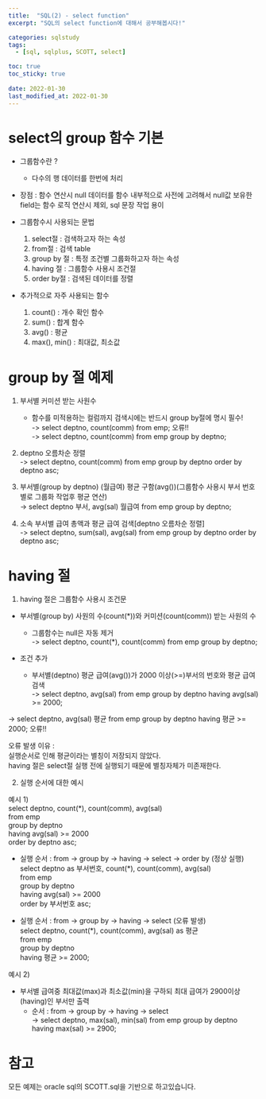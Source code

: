 ```yaml
---
title:  "SQL(2) - select function"
excerpt: "SQL의 select function에 대해서 공부해봅시다!"

categories: sqlstudy
tags:
  - [sql, sqlplus, SCOTT, select]

toc: true
toc_sticky: true
 
date: 2022-01-30
last_modified_at: 2022-01-30
---
```



# select의 group 함수 기본
  
- 그룹함수란 ?  
    - 다수의 행 데이터를 한번에 처리  
- 장점 : 함수 연산시 null 데이터를 함수 내부적으로 사전에 고려해서 null값 보유한 field는 함수 로직 연산시 제외, sql 문장 작업 용이  
  
- 그룹함수시 사용되는 문법  
    1. select절 : 검색하고자 하는 속성  
    2. from절	: 검색 table  
    3. group by 절 : 특정 조건별 그룹화하고자 하는 속성  
    4. having 절 : 그룹함수 사용시 조건절  
    5. order by절 : 검색된 데이터를 정렬  
  
- 추가적으로 자주 사용되는 함수  
    1. count() : 개수 확인 함수  
    2. sum() : 합계 함수  
    3. avg() : 평균  
    4. max(), min() : 최대값, 최소값   
  
# group by 절 예제
  
1. 부서별 커미션 받는 사원수  
    - 함수를 미적용하는 컬럼까지 검색시에는 반드시 group by절에 명시 필수!  
-> select deptno, count(comm) from emp; 오류!!  
-> select deptno, count(comm) from emp group by deptno;  
  
2. deptno 오름차순 정렬  
-> select deptno, count(comm) from emp group by deptno order by deptno asc;  
  
3. 부서별(group by deptno) (월급여) 평균 구함(avg())(그룹함수 사용시 부서 번호별로 그룹화 작업후 평균 연산)  
-> select deptno 부서, avg(sal) 월급여 from emp group by deptno;  
  
4. 소속 부서별 급여 총액과 평균 급여 검색[deptno 오름차순 정렬]  
-> select deptno, sum(sal), avg(sal) from emp group by deptno order by deptno asc;  

#  having 절
  
1. having 절은 그룹함수 사용시 조건문  
  
- 부서별(group by) 사원의 수(count(*))와 커미션(count(comm)) 받는 사원의 수  
    - 그룹함수는 null은 자동 제거  
-> select deptno, count(*), count(comm) from emp group by deptno;  
  
- 조건 추가  
    - 부서별(deptno) 평균 급여(avg())가 2000 이상(>=)부서의 번호와 평균 급여 검색  
-> select deptno, avg(sal) from emp group by deptno having avg(sal) >= 2000;  
  
-> select deptno, avg(sal) 평균 from emp group by deptno having 평균 >= 2000; 오류!!  
  
오류 발생 이유 :  
실행순서로 인해 평균이라는 별칭이 저장되지 않았다.  
having 절은 select절 실행 전에 실행되기 때문에 별칭자체가 미존재한다.  
  
  
2. 실행 순서에 대한 예시  
  
예시 1)  
select deptno, count(*), count(comm), avg(sal)  
from emp  
group by deptno  
having avg(sal) >= 2000  
order by deptno asc;  
  
- 실행 순서 : from -> group by -> having -> select -> order by (정상 실행)  
select deptno as 부서번호, count(*), count(comm), avg(sal)  
from emp  
group by deptno  
having avg(sal) >= 2000  
order by 부서번호 asc;  
  
- 실행 순서 : from -> group by -> having -> select (오류 발생)  
select deptno, count(*), count(comm), avg(sal) as 평균  
from emp  
group by deptno  
having 평균 >= 2000;  
  
예시 2)  
- 부서별 급여중 최대값(max)과 최소값(min)을 구하되 최대 급여가 2900이상(having)인 부서만 출력  
    - 순서 : from -> group by -> having -> select  
-> select deptno, max(sal), min(sal) from emp group by deptno having max(sal) >= 2900;  


# 참고
  
모든 예제는 oracle sql의 SCOTT.sql을 기반으로 하고있습니다.  
